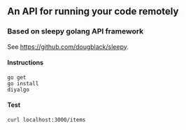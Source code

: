 ## An API for running your code remotely

### Based on sleepy golang API framework 
See https://github.com/dougblack/sleepy.

#### Instructions

```
go get
go install
diyalgo
```

#### Test

```
curl localhost:3000/items
```
